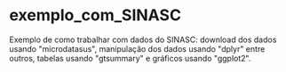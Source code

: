 # exemplo_com_SINASC
Exemplo de como trabalhar com dados do SINASC: download dos dados usando "microdatasus", manipulação dos dados usando "dplyr" entre outros, tabelas usando "gtsummary" e gráficos usando "ggplot2".
